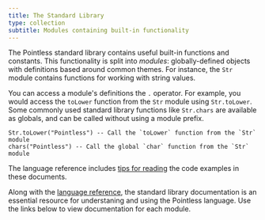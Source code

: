 ```yaml
---
title: The Standard Library
type: collection
subtitle: Modules containing built-in functionality
---
```


The Pointless standard library contains useful built-in functions and constants.
This functionality is split into _modules_: globally-defined objects with
definitions based around common themes. For instance, the `Str` module contains
functions for working with string values.

You can access a module's definitions the `.` operator. For example, you would
access the `toLower` function from the `Str` module using `Str.toLower`. Some
commonly used standard library functions like `Str.chars` are available as
globals, and can be called without using a module prefix.

```ptls
Str.toLower("Pointless") -- Call the `toLower` function from the `Str` module
chars("Pointless") -- Call the global `char` function from the `Str` module
```

The language reference includes
[tips for reading](/language#reading-example-code) the code examples in these
documents.

Along with the [language reference](/language), the standard library
documentation is an essential resource for understaning and using the Pointless
language. Use the links below to view documentation for each module.

